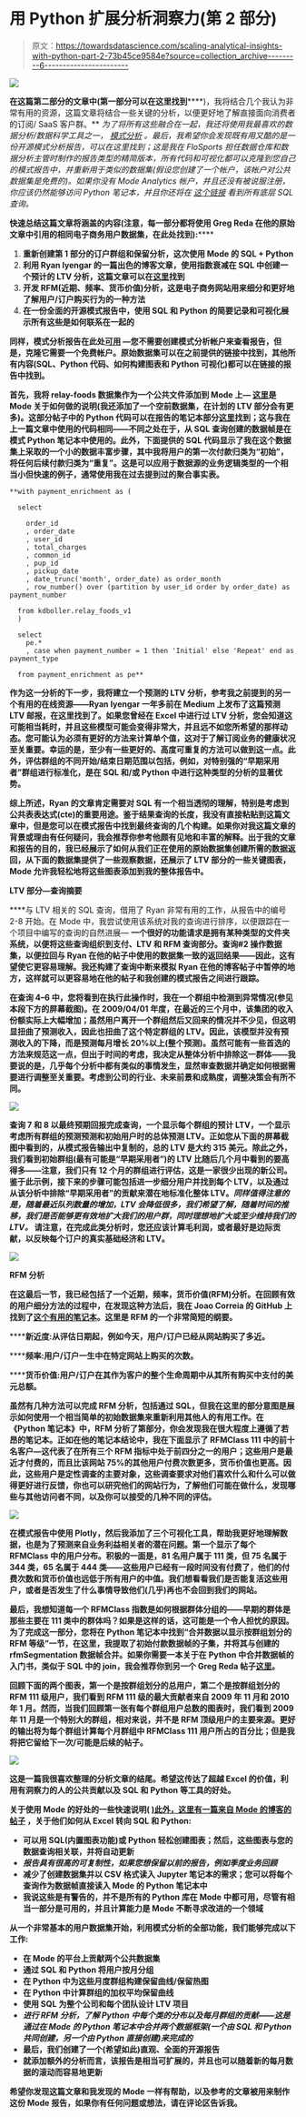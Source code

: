 # 用 Python 扩展分析洞察力(第 2 部分)

> 原文：<https://towardsdatascience.com/scaling-analytical-insights-with-python-part-2-73b45ce9584e?source=collection_archive---------6----------------------->

![](img/7e8b7c75ad56b5ac82c3ef0c6cc8751a.png)

**在这篇第二部分的文章中(第一部分可以在这里找到**[](https://medium.com/@kevinboller/scaling-analytical-insights-with-python-part-1-ba889b97bef9)****)，我将结合几个我认为非常有用的资源，这篇文章将结合一些关键的分析，以便更好地了解直接面向消费者的订阅/ SaaS 客户群。** *为了将所有这些融合在一起，我还将使用我最喜欢的数据分析/数据科学工具之一，* [*模式分析*](https://modeanalytics.com/) *。*最后，我希望你会发现既有用又酷的是一份开源模式分析报告，可以在这里找到；这是我在 FloSports 担任数据仓库和数据分析主管时制作的报告类型的精简版本，所有代码和可视化都可以克隆到您自己的模式报告中，并重新用于类似的数据集(假设您创建了一个帐户，该帐户对公共数据集是免费的)。*如果你没有 Mode Analytics 帐户，并且还没有被说服注册，你应该仍然能够访问 Python 笔记本，并且你还将在* [*这个链接*](https://modeanalytics.com/kdboller/reports/92f412a53aaf/python) 看到所有底层 SQL 查询。**

****快速总结这篇文章将涵盖的内容(注意，每一部分都将使用 Greg Reda 在他的原始文章中引用的相同电子商务用户数据集，在此处找到**[](http://dmanalytics.org/wp-content/uploads/2014/10/chapter-12-relay-foods.xlsx)****):******

1.  ****重新创建第 1 部分的订户群组和保留分析，这次使用 Mode 的 SQL + Python****
2.  ****利用 Ryan Iyengar 的一篇出色的博客文章，使用指数衰减在 SQL 中创建一个预计的 LTV 分析，这篇文章可以在[这里](https://ryaniyengar.com/projecting-customer-lifetime-value-in-sql-using-exponential-decay-b9bf984cef0c)找到****
3.  ****开发 RFM(近期、频率、货币价值)分析，这是电子商务网站用来细分和更好地了解用户/订户购买行为的一种方法****
4.  ****在一份全面的开源模式报告中，使用 SQL 和 Python 的简要记录和可视化展示所有这些是如何联系在一起的****

****同样，模式分析报告在此处[可用](https://modeanalytics.com/kdboller/reports/92f412a53aaf) —您不需要创建模式分析帐户来查看报告，但是，克隆它需要一个免费帐户。原始数据集可以在之前提供的链接中找到，其他所有内容(SQL、Python 代码、如何构建图表和 Python 可视化)都可以在链接的报告中找到。****

****首先，我将 relay-foods 数据集作为一个公共文件添加到 Mode 上— [这里](https://help.modeanalytics.com/articles/upload-public-data-to-mode/)是 Mode 关于如何做的说明(我还添加了一个空前数据集，在计划的 LTV 部分会有更多)。这部分帖子中的 Python 代码可以在报告的笔记本部分[这里](https://modeanalytics.com/kdboller/reports/92f412a53aaf/python)找到；这与我在上一篇文章中使用的代码相同——不同之处在于，从 SQL 查询创建的数据帧是在模式 Python 笔记本中使用的。此外，下面提供的 SQL 代码显示了我在这个数据集上采取的一个小的数据丰富步骤，其中我将用户的第一次付款归类为“初始”，将任何后续付款归类为“重复”。这是可以应用于数据源的业务逻辑类型的一个相当小但快速的例子，通常使用我在过去提到过的聚合事实表。****

```
**with payment_enrichment as (

  select

    order_id
    , order_date
    , user_id
    , total_charges
    , common_id
    , pup_id
    , pickup_date
    , date_trunc('month', order_date) as order_month
    , row_number() over (partition by user_id order by order_date) as payment_number

  from kdboller.relay_foods_v1  
  )

  select
    pe.*
    , case when payment_number = 1 then 'Initial' else 'Repeat' end as payment_type

  from payment_enrichment as pe**
```

****作为这一分析的下一步，我将建立一个预测的 LTV 分析，参考我之前提到的另一个有用的在线资源——Ryan Iyengar 一年多前在 Medium 上发布了这篇预测 LTV 邮报，在这里找到了。如果您曾经在 Excel 中进行过 LTV 分析，您会知道这可能相当耗时，并且这些模型可能会变得非常大，并且远不如您所希望的那样动态。**您可能认为必须有更好的方法来计算单个值，这对于了解订阅业务的健康状况至关重要。幸运的是，至少有一些更好的、高度可重复的方法可以做到这一点。此外，评估群组的不同开始/结束日期范围以包括，例如，对特别强的“早期采用者”群组进行标准化，是在 SQL 和/或 Python 中进行这种类型的分析的显著优势。******

****综上所述，Ryan 的文章肯定需要对 SQL 有一个相当透彻的理解，特别是考虑到公共表表达式(cte)的重要用途。鉴于结果查询的长度，我没有直接粘贴到这篇文章中，但是您可以在模式报告中找到最终查询的几个构建。如果你对我这篇文章的背景或理由有任何疑问，我会推荐你参考他颇有见地和丰富的解释。出于我的文章和报告的目的，我已经展示了如何从我们正在使用的原始数据集创建所需的数据返回，从下面的数据集提供了一些观察数据，还展示了 LTV 部分的一些关键图表，Mode 允许我轻松地将这些图表添加到我的整体报告中。****

******LTV 部分—查询摘要******

****与 LTV 相关的 SQL 查询，借用了 Ryan 非常有用的工作，从报告中的编号 2-8 开始。在 Mode 中，我尝试使用该系统对我的查询进行排序，以便跟踪在一个项目中编写的查询的自然进展— **一个很好的功能请求是拥有某种类型的文件夹系统，以便将这些查询组织到支付、LTV 和 RFM 查询部分。**查询#2 操作数据集，以便拉回与 Ryan 在他的帖子中使用的数据集一致的返回结果——因此，这有望使它更容易理解。我还构建了查询中断来模拟 Ryan 在他的博客帖子中暂停的地方，这样就可以更容易地在他的帖子和我创建的模式报告之间进行跟踪。****

****在查询 4–6 中，您将看到在执行此操作时，我在一个群组中检测到异常情况(参见本段下方的屏幕截图)。在 2009/04/01 年度，在最近的三个月中，该集团的收入份额实际上大幅增加；虽然用户离开一个群组然后又回来的情况并不少见，但这明显扭曲了预测收入，因此也扭曲了这个特定群组的 LTV。因此，该模型并没有预测收入的下降，而是预测每月增长 20%以上(整个预测)。虽然可能有一些首选的方法来规范这一点，但出于时间的考虑，我决定从整体分析中排除这一群体——我要说的是，几乎每个分析中都有类似的事情发生，显然审查数据并确定如何根据需要进行调整至关重要。考虑到公司的行业、未来前景和成熟度，调整决策会有所不同。****

****![](img/525d9772a64a1126ceded1ba7d5fbdb8.png)****

****查询 7 和 8 以最终预期回报完成查询，一个显示每个群组的预计 LTV，一个显示考虑所有群组的预测预测和初始用户时的总体预测 LTV。正如您从下面的屏幕截图中看到的，从模式报告输出中复制的，总的 LTV 是大约 315 美元。除此之外，我们看到初始群组(最有可能是“早期采用者”)的 LTV 比随后几个月中看到的要高得多——注意，我们只有 12 个月的群组进行评估，这是一家很少出现的新公司。鉴于此示例，接下来的步骤可能包括进一步细分用户并找到每个 LTV，以及通过从该分析中排除“早期采用者”的贡献来潜在地标准化整体 LTV。*同样值得注意的是，随着最近队列数量的增加，LTV 会降低很多，我们希望了解，随着时间的推移，我们是否能够更有效地扩大我们的用户群，同时理想地扩大或至少维持我们的 LTV。* **请注意，在完成此类分析时，您还应该计算毛利润，或者最好是边际贡献，以反映每个订户的真实基础经济和 LTV。******

****![](img/a9220340dd0a161796691c1f651c7800.png)****

******RFM 分析******

****在这最后一节，我已经包括了一个近期，频率，货币价值(RFM)分析。在回顾有效的用户细分方法的过程中，在发现这种方法后，我在 Joao Correia 的 GitHub 上找到了[这个有用的笔记本](https://github.com/joaolcorreia/RFM-analysis/blob/master/RFM%20Analysis.ipynb)。这里是 RFM 的一个非常简短的纲要。****

******新近度:**从评估日期起，例如今天，用户/订户已经从网站购买了多近。****

******频率:**用户/订户一生中在特定网站上购买的次数。****

******货币价值:**用户/订户在其作为客户的整个生命周期中从其所有购买中支付的美元总额。****

****虽然有几种方法可以完成 RFM 分析，包括通过 SQL，但我在这里的部分意图是展示如何使用一个相当简单的初始数据集来重新利用其他人的有用工作。在《Python 笔记本》中，RFM 分析了第部分，你会发现我在很大程度上遵循了若昂的笔记本。正如在他的笔记本结论中，我在下面显示了 RFMClass 111 中的前十名客户—这代表了在所有三个 RFM 指标中处于前四分之一的用户；这些用户是最近才付费的，而且比该网站 75%的其他用户付费次数更多，货币价值也更高。因此，这些用户是定性调查的主要对象，这些调查要求对他们喜欢什么和什么可以做得更好进行反馈，你也可以研究他们的网站行为，了解他们可能在做什么，发现哪些与其他访问者不同，以及你可以接受的几种不同的评估。****

****![](img/028eb16a7b9ff94b17c5465c40768a78.png)****

****在模式报告中使用 Plotly，然后我添加了三个可视化工具，帮助我更好地理解数据，也是为了预测来自业务利益相关者的潜在问题。第一个显示了每个 RFMClass 中的用户分布。积极的一面是，81 名用户属于 111 类，但 75 名属于 344 类，65 名属于 444 类——这些用户已经有一段时间没有付费了，他们的付费次数和货币价值也远低于所有用户的中值。我们想看看我们是否能复活这些用户，或者是否发生了什么事情导致他们(几乎)再也不会回到我们的网站。****

****最后，我想知道每一个 RFMClass 指数是如何根据群体分组的——早期的群体是那些主要在 111 类中的群体吗？如果是这样的话，这可能是一个令人担忧的原因。为了完成这一部分，您将在 Python 笔记本中找到“合并数据以显示按群组划分的 RFM 等级”一节，在这里，我提取了初始付款数据帧的子集，并将其与创建的 rfmSegmentation 数据帧合并。如果你需要一本关于在 Python 中合并数据帧的入门书，类似于 SQL 中的 join，我会推荐你到另一个 Greg Reda 帖子[这里](http://www.gregreda.com/2013/10/26/working-with-pandas-dataframes/)。****

****回顾下面的两个图表，第一个是按群组划分的总用户，第二个是按群组划分的 RFM 111 级用户，我们看到 RFM 111 级的最大贡献者来自 2009 年 11 月和 2010 年 1 月。然而，当我们回顾第一张有每个群组用户总数的图表时，我们看到 2009 年 11 月是一个特别大的群组，相对来说，并不是 RFM 顶级用户的主要来源。更好的输出将为每个群组计算每个月群组中 RFMClass 111 用户所占的百分比；但是我将把它留给下一次/可能是后续的帖子。****

****![](img/930bf8e70a66afb9786b82ea9683c6b9.png)****

****这是一篇我很喜欢整理的分析文章的结尾。希望这传达了超越 Excel 的价值，利用有洞察力的人的公共贡献以及 SQL 和 Python 等工具的好处。****

******关于使用 Mode 的好处的一些快速说明(** [**)此外，这里有一篇来自 Mode 的博客的帖子**](https://blog.modeanalytics.com/learn-sql-using-excel) **，关于他们如何从 Excel 转向 SQL 和 Python:******

*   ****可以用 SQL(内置图表功能)或 Python 轻松创建图表；然后，这些图表与您的数据查询相关联，并将自动更新****
*   *****报告具有很高的可复制性，如果您想保留以前的报告，例如季度业务回顾*****
*   ****减少了创建数据集并以 CSV 格式读入 Jupyter 笔记本的需求；您可以将每个查询作为数据帧直接读入 Mode 的 Python 笔记本中****
*   ****我说这些是有警告的，并不是所有的 Python 库在 Mode 中都可用，尽管有相当一部分是可用的，并且计算能力是 Mode 不断寻求改进的一个领域****

******从一个非常基本的用户数据集开始，利用模式分析的全部功能，我们能够完成以下工作:******

*   ****在 Mode 的平台上贡献两个公共数据集****
*   ****通过 SQL 和 Python 将用户按月分组****
*   ****在 Python 中为这些月度群组构建保留曲线/保留热图****
*   ****在 Python 中计算群组的加权平均保留曲线****
*   ****使用 SQL 为整个公司和每个团队设计 LTV 项目****
*   *****进行 RFM 分析，了解 Python 中每个类的分布以及每月群组的贡献——这是通过在 Mode 的 Python 笔记本中合并两个数据框架(一个由 SQL 和 Python 共同创建，另一个由 Python 直接创建)来完成的*****
*   ****最后，我们创建了一个(希望如此)直观、全面的开源报告****
*   ****就添加额外的分析而言，该报告是相当可扩展的，并且也可以随着新的每月数据的滚动而容易地更新****

****希望你发现这篇文章和我发现的 Mode 一样有帮助，以及参考的文章被用来制作这份 Mode 报告，如果你有任何问题或想法，请在评论区告诉我。****